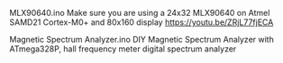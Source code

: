 MLX90640.ino  Make sure you are using a 24x32 MLX90640 on Atmel SAMD21 Cortex-M0+ and 80x160 display https://youtu.be/ZRjL77fjECA


Magnetic Spectrum Analyzer.ino DIY Magnetic Spectrum Analyzer with ATmega328P, hall frequency meter digital spectrum analyzer
